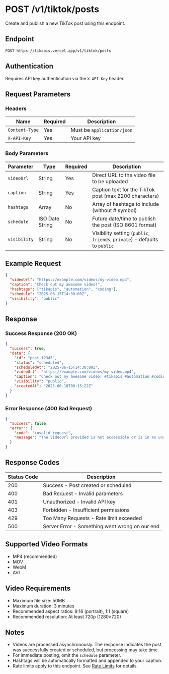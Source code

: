 # POST /v1/tiktok/posts

Create and publish a new TikTok post using this endpoint.

## Endpoint

```
POST https://tikapis.vercel.app/v1/tiktok/posts
```

## Authentication

Requires API key authentication via the `X-API-Key` header.

## Request Parameters

### Headers

| Name | Required | Description |
| ---- | -------- | ----------- |
| `Content-Type` | Yes | Must be `application/json` |
| `X-API-Key` | Yes | Your API key |

### Body Parameters

| Parameter | Type | Required | Description |
| --------- | ---- | -------- | ----------- |
| `videoUrl` | String | Yes | Direct URL to the video file to be uploaded |
| `caption` | String | Yes | Caption text for the TikTok post (max 2200 characters) |
| `hashtags` | Array | No | Array of hashtags to include (without # symbol) |
| `schedule` | ISO Date String | No | Future date/time to publish the post (ISO 8601 format) |
| `visibility` | String | No | Visibility setting (`public`, `friends`, `private`) - defaults to `public` |

## Example Request

```json
{
  "videoUrl": "https://example.com/videos/my-video.mp4",
  "caption": "Check out my awesome video!",
  "hashtags": ["tikapis", "automation", "coding"],
  "schedule": "2025-06-15T14:30:00Z",
  "visibility": "public"
}
```

## Response

### Success Response (200 OK)

```json
{
  "success": true,
  "data": {
    "id": "post_12345",
    "status": "scheduled",
    "scheduledAt": "2025-06-15T14:30:00Z",
    "videoUrl": "https://example.com/videos/my-video.mp4",
    "caption": "Check out my awesome video! #tikapis #automation #coding",
    "visibility": "public",
    "createdAt": "2025-06-10T08:15:22Z"
  }
}
```

### Error Response (400 Bad Request)

```json
{
  "success": false,
  "error": {
    "code": "invalid_request",
    "message": "The videoUrl provided is not accessible or is in an unsupported format."
  }
}
```

## Response Codes

| Status Code | Description |
| ----------- | ----------- |
| 200 | Success - Post created or scheduled |
| 400 | Bad Request - Invalid parameters |
| 401 | Unauthorized - Invalid API key |
| 403 | Forbidden - Insufficient permissions |
| 429 | Too Many Requests - Rate limit exceeded |
| 500 | Server Error - Something went wrong on our end |

## Supported Video Formats

- MP4 (recommended)
- MOV
- WebM
- AVI

## Video Requirements

- Maximum file size: 50MB
- Maximum duration: 3 minutes
- Recommended aspect ratios: 9:16 (portrait), 1:1 (square)
- Recommended resolution: At least 720p (1280×720)

## Notes

- Videos are processed asynchronously. The response indicates the post was successfully created or scheduled, but processing may take time.
- For immediate posting, omit the `schedule` parameter.
- Hashtags will be automatically formatted and appended to your caption.
- Rate limits apply to this endpoint. See [Rate Limits](rate-limits.md) for details.
